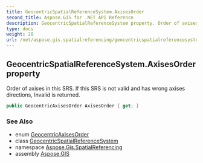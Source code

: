 ```yaml
---
title: GeocentricSpatialReferenceSystem.AxisesOrder
second_title: Aspose.GIS for .NET API Reference
description: GeocentricSpatialReferenceSystem property. Order of axises in this SRS. If this SRS is not valid and has wrong axises directions Invalid is returned
type: docs
weight: 20
url: /net/aspose.gis.spatialreferencing/geocentricspatialreferencesystem/axisesorder/
---
```

## GeocentricSpatialReferenceSystem.AxisesOrder property

Order of axises in this SRS. If this SRS is not valid and has wrong axises directions, Invalid is returned.

```csharp
public GeocentricAxisesOrder AxisesOrder { get; }
```

### See Also

* enum [GeocentricAxisesOrder](../../geocentricaxisesorder/)
* class [GeocentricSpatialReferenceSystem](../)
* namespace [Aspose.Gis.SpatialReferencing](../../geocentricspatialreferencesystem/)
* assembly [Aspose.GIS](../../../)



